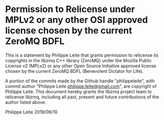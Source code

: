 # Permission to Relicense under MPLv2 or any other OSI approved license chosen by the current ZeroMQ BDFL

This is a statement by Philippe Leite that grants permission to
relicense its copyrights in the libzmq C++ library (ZeroMQ) under the
Mozilla Public License v2 (MPLv2) or any other Open Source Initiative
approved license chosen by the current ZeroMQ BDFL (Benevolent
Dictator for Life).

A portion of the commits made by the Github handle "philippeleite", with
commit author "Philippe Leite <philippe.leite@gmail.com>", are
copyright of Philippe Leite.  This document hereby grants the libzmq
project team to relicense libzmq, including all past, present and
future contributions of the author listed above.

Philippe Leite
2019/06/10
